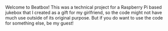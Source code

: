 Welcome to Beatbox! This was a technical project for a Raspberry Pi based jukebox that I created as a gift for my girlfriend, so the code might not have much use
outside of its original purpose. But if you do want to use the code for something else, be my guest!
